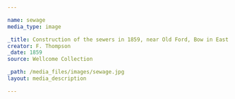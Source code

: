 ```yaml
--- 

name: sewage
media_type: image

_title: Construction of the sewers in 1859, near Old Ford, Bow in East London
creator: F. Thompson
_date: 1859
source: Wellcome Collection

_path: /media_files/images/sewage.jpg 
layout: media_description

--- 
```

